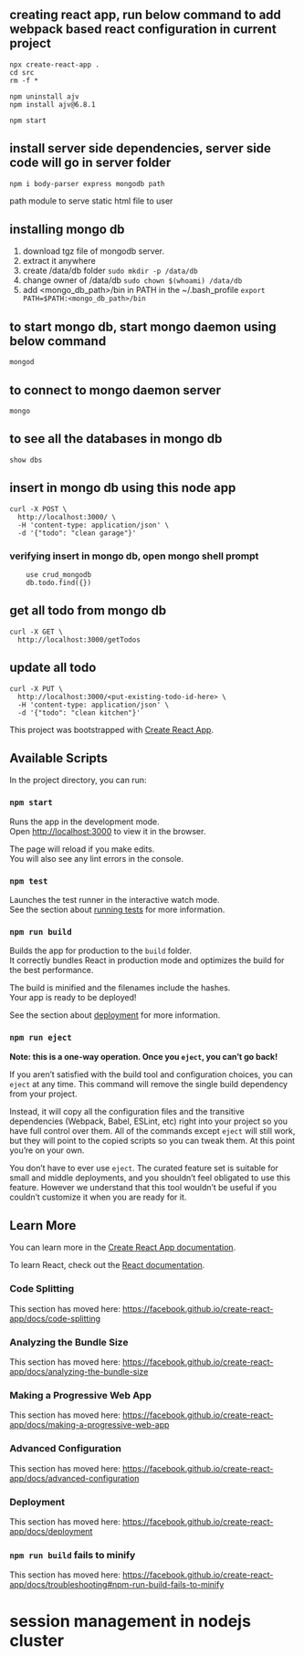 ## creating react app, run below command to add webpack based react configuration in current project
    
    npx create-react-app .
    cd src
    rm -f *
    
    npm uninstall ajv
    npm install ajv@6.8.1
    
    npm start

## install server side dependencies, server side code will go in server folder
    npm i body-parser express mongodb path

path module to serve static html file to user



## installing mongo db
1. download tgz file of mongodb server.
2. extract it anywhere
3. create /data/db folder
    `sudo mkdir -p /data/db`
4. change owner of /data/db
    `sudo chown $(whoami) /data/db`
5. add <mongo_db_path>/bin in PATH in the ~/.bash_profile
    `export PATH=$PATH:<mongo_db_path>/bin`
    
## to start mongo db, start mongo daemon using below command
    mongod
    
## to connect to mongo daemon server
    mongo

## to see all the databases in mongo db
    show dbs
    
    
## insert in mongo db using this node app
   
    curl -X POST \
      http://localhost:3000/ \
      -H 'content-type: application/json' \
      -d '{"todo": "clean garage"}' 
         
### verifying insert in mongo db, open mongo shell prompt
    
        use crud_mongodb
        db.todo.find({})      
   
   
## get all todo from mongo db        
    
    curl -X GET \
      http://localhost:3000/getTodos
      
## update all todo
    
    curl -X PUT \
      http://localhost:3000/<put-existing-todo-id-here> \
      -H 'content-type: application/json' \
      -d '{"todo": "clean kitchen"}'  
      
      
      
      
      
      
      






This project was bootstrapped with [Create React App](https://github.com/facebook/create-react-app).

## Available Scripts

In the project directory, you can run:

### `npm start`

Runs the app in the development mode.<br>
Open [http://localhost:3000](http://localhost:3000) to view it in the browser.

The page will reload if you make edits.<br>
You will also see any lint errors in the console.

### `npm test`

Launches the test runner in the interactive watch mode.<br>
See the section about [running tests](https://facebook.github.io/create-react-app/docs/running-tests) for more information.

### `npm run build`

Builds the app for production to the `build` folder.<br>
It correctly bundles React in production mode and optimizes the build for the best performance.

The build is minified and the filenames include the hashes.<br>
Your app is ready to be deployed!

See the section about [deployment](https://facebook.github.io/create-react-app/docs/deployment) for more information.

### `npm run eject`

**Note: this is a one-way operation. Once you `eject`, you can’t go back!**

If you aren’t satisfied with the build tool and configuration choices, you can `eject` at any time. This command will remove the single build dependency from your project.

Instead, it will copy all the configuration files and the transitive dependencies (Webpack, Babel, ESLint, etc) right into your project so you have full control over them. All of the commands except `eject` will still work, but they will point to the copied scripts so you can tweak them. At this point you’re on your own.

You don’t have to ever use `eject`. The curated feature set is suitable for small and middle deployments, and you shouldn’t feel obligated to use this feature. However we understand that this tool wouldn’t be useful if you couldn’t customize it when you are ready for it.

## Learn More

You can learn more in the [Create React App documentation](https://facebook.github.io/create-react-app/docs/getting-started).

To learn React, check out the [React documentation](https://reactjs.org/).

### Code Splitting

This section has moved here: https://facebook.github.io/create-react-app/docs/code-splitting

### Analyzing the Bundle Size

This section has moved here: https://facebook.github.io/create-react-app/docs/analyzing-the-bundle-size

### Making a Progressive Web App

This section has moved here: https://facebook.github.io/create-react-app/docs/making-a-progressive-web-app

### Advanced Configuration

This section has moved here: https://facebook.github.io/create-react-app/docs/advanced-configuration

### Deployment

This section has moved here: https://facebook.github.io/create-react-app/docs/deployment

### `npm run build` fails to minify

This section has moved here: https://facebook.github.io/create-react-app/docs/troubleshooting#npm-run-build-fails-to-minify




      

      
      

    
    
# session management in nodejs cluster
              


